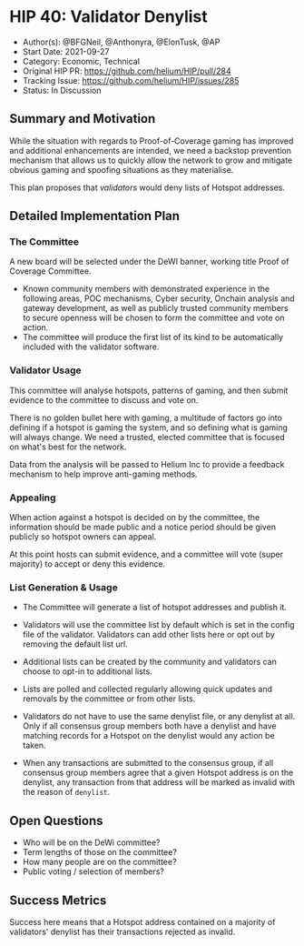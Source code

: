 # HIP 40: Validator Denylist

- Author(s): @BFGNeil, @Anthonyra, @ElonTusk, @AP
- Start Date: 2021-09-27
- Category: Economic, Technical
- Original HIP PR: https://github.com/helium/HIP/pull/284
- Tracking Issue: https://github.com/helium/HIP/issues/285
- Status: In Discussion

## Summary and Motivation

[motivation]: #motivation

While the situation with regards to Proof-of-Coverage gaming has improved and additional enhancements are intended, we need a backstop prevention mechanism that allows us to quickly allow the network to grow and mitigate obvious gaming and spoofing situations as they materialise.

This plan proposes that _validators_ would deny lists of Hotspot addresses.

## Detailed Implementation Plan

[detailed-explanation]: #detailed-explanation

### The Committee

A new board will be selected under the DeWI banner, working title Proof of Coverage Committee.

- Known community members with demonstrated experience in the following areas, POC mechanisms, Cyber security, Onchain analysis and gateway development, as well as publicly trusted community members to secure openness will be chosen to form the committee and vote on action.
- The committee will produce the first list of its kind to be automatically included with the validator software.

### Validator Usage

This committee will analyse hotspots, patterns of gaming, and then submit evidence to the committee to discuss and vote on.

There is no golden bullet here with gaming, a multitude of factors go into defining if a hotspot is gaming the system, and so defining what is gaming will always change. We need a trusted, elected committee that is focused on what's best for the network.

Data from the analysis will be passed to Helium Inc to provide a feedback mechanism to help improve anti-gaming methods.

### Appealing

When action against a hotspot is decided on by the committee, the information should be made public and a notice period should be given publicly so hotspot owners can appeal.

At this point hosts can submit evidence, and a committee will vote (super majority) to accept or deny this evidence.

### List Generation & Usage

- The Committee will generate a list of hotspot addresses and publish it.

- Validators will use the committee list by default which is set in the config file of the validator. Validators can add other lists here or opt out by removing the default list url.

- Additional lists can be created by the community and validators can choose to opt-in to additional lists.

- Lists are polled and collected regularly allowing quick updates and removals by the committee or from other lists.

- Validators do not have to use the same denylist file, or any denylist at all. Only if all consensus group members both have a denylist and have matching records for a Hotspot on the denylist would any action be taken.

- When any transactions are submitted to the consensus group, if all consensus group members agree that a given Hotspot address is on the denylist, any transaction from that address will be marked as invalid with the reason of `denylist`.

## Open Questions

[unresolved]: #open-questions

- Who will be on the DeWi committee?
- Term lengths of those on the committee?
- How many people are on the committee?
- Public voting / selection of members?

## Success Metrics

[success-metrics]: #success-metrics

Success here means that a Hotspot address contained on a majority of validators' denylist has their transactions rejected as invalid.
